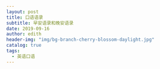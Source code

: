 ```yaml
---
layout: post
title: 口语语录
subtitle: 早安语录和晚安语录
date: 2019-09-16
author: edith
header-img: "img/bg-branch-cherry-blossom-daylight.jpg"
catalog: true
tags: 
  - 英语口语
---
```



